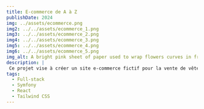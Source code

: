 ```yaml
---
title: E-commerce de A à Z
publishDate: 2024
img: ../assets/ecommerce.png
img2: ../../assets/ecommerce_1.png
img3: ../../assets/ecommerce_2.png
img4: ../../assets/ecommerce_3.png
img5: ../../assets/ecommerce_4.png
img6: ../../assets/ecommerce_5.png
img_alt: A bright pink sheet of paper used to wrap flowers curves in front of rich blue background
description: |
 Ce projet vise à créer un site e-commerce fictif pour la vente de vêtements pour hommes et femmes. Offrant une interface intuitive et une large gamme de produits, il garantit une expérience d'achat fluide avec un paiement sécurisé. Une vitrine attrayante qui allie style et praticité !
tags:
  - Full-stack
  - Symfony
  - React
  - Tailwind CSS
---
```

